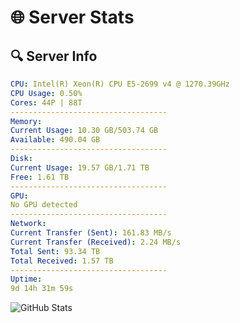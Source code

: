 # 🌐 Server Stats
## 🔍 Server Info
```yaml
CPU: Intel(R) Xeon(R) CPU E5-2699 v4 @ 1270.39GHz
CPU Usage: 0.50%
Cores: 44P | 88T
-----------------------------------
Memory:
Current Usage: 10.30 GB/503.74 GB
Available: 490.04 GB
-----------------------------------
Disk:
Current Usage: 19.57 GB/1.71 TB
Free: 1.61 TB
-----------------------------------
GPU:
No GPU detected
-----------------------------------
Network:
Current Transfer (Sent): 161.83 MB/s
Current Transfer (Received): 2.24 MB/s
Total Sent: 93.34 TB
Total Received: 1.57 TB
-----------------------------------
Uptime:
9d 14h 31m 59s
```
![GitHub Stats](https://img.shields.io/badge/Updated-2025-02-17_13:15:17-blue)